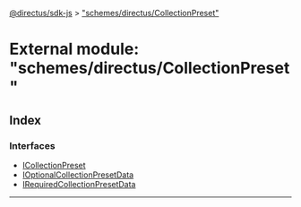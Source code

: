 [@directus/sdk-js](../README.md) > ["schemes/directus/CollectionPreset"](../modules/_schemes_directus_collectionpreset_.md)

# External module: "schemes/directus/CollectionPreset"

## Index

### Interfaces

* [ICollectionPreset](../interfaces/_schemes_directus_collectionpreset_.icollectionpreset.md)
* [IOptionalCollectionPresetData](../interfaces/_schemes_directus_collectionpreset_.ioptionalcollectionpresetdata.md)
* [IRequiredCollectionPresetData](../interfaces/_schemes_directus_collectionpreset_.irequiredcollectionpresetdata.md)

---

